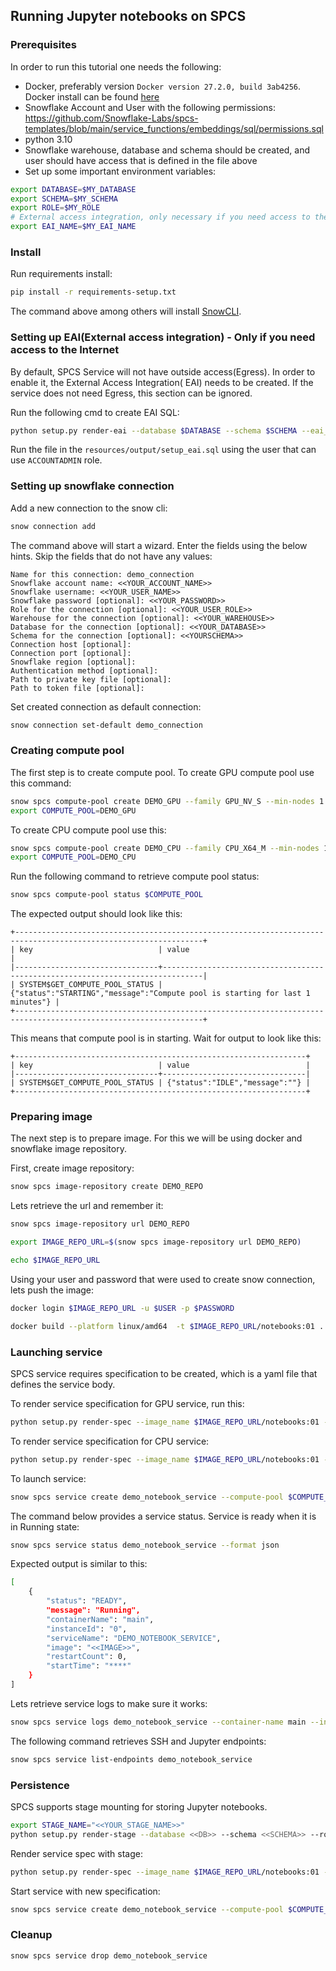 ## Running Jupyter notebooks on SPCS

### Prerequisites

In order to run this tutorial one needs the following:

* Docker, preferably version `Docker version 27.2.0, build 3ab4256`. Docker install can be
  found [here](https://docs.docker.com/engine/install/)
* Snowflake Account and User with the following
  permissions: https://github.com/Snowflake-Labs/spcs-templates/blob/main/service_functions/embeddings/sql/permissions.sql
* python 3.10
* Snowflake warehouse, database and schema should be created, and user should have access that is defined in the file
  above
* Set up some important environment variables:

```bash
export DATABASE=$MY_DATABASE
export SCHEMA=$MY_SCHEMA
export ROLE=$MY_ROLE
# External access integration, only necessary if you need access to the internet
export EAI_NAME=$MY_EAI_NAME
```

### Install

Run requirements install:

```bash
pip install -r requirements-setup.txt
```

The command above among others will install [SnowCLI](https://github.com/snowflakedb/snowflake-cli).

### Setting up EAI(External access integration) - Only if you need access to the Internet

By default, SPCS Service will not have outside access(Egress). In order to enable it, the External Access Integration(
EAI)
needs to be created. If the service does not need Egress, this section can be ignored.

Run the following cmd to create EAI SQL:

```bash
python setup.py render-eai --database $DATABASE --schema $SCHEMA --eai_name $EAI_NAME --role $ROLE
```

Run the file in the `resources/output/setup_eai.sql` using the user that can use `ACCOUNTADMIN` role.

### Setting up snowflake connection

Add a new connection to the snow cli:

```bash
snow connection add
```

The command above will start a wizard. Enter the fields using the below hints.
Skip the fields that do not have any values:

```
Name for this connection: demo_connection
Snowflake account name: <<YOUR_ACCOUNT_NAME>>
Snowflake username: <<YOUR_USER_NAME>>
Snowflake password [optional]: <<YOUR_PASSWORD>>
Role for the connection [optional]: <<YOUR_USER_ROLE>>
Warehouse for the connection [optional]: <<YOUR_WAREHOUSE>>
Database for the connection [optional]: <<YOUR_DATABASE>>
Schema for the connection [optional]: <<YOURSCHEMA>>
Connection host [optional]:
Connection port [optional]:
Snowflake region [optional]:
Authentication method [optional]:
Path to private key file [optional]:
Path to token file [optional]:
```

Set created connection as default connection:

```bash
snow connection set-default demo_connection
```

### Creating compute pool

The first step is to create compute pool.
To create GPU compute pool use this command:

```bash
snow spcs compute-pool create DEMO_GPU --family GPU_NV_S --min-nodes 1 --max-nodes 1 --no-auto-resume --auto-suspend-secs 2000
export COMPUTE_POOL=DEMO_GPU
```

To create CPU compute pool use this:

```bash
snow spcs compute-pool create DEMO_CPU --family CPU_X64_M --min-nodes 1 --max-nodes 1 --no-auto-resume --auto-suspend-secs 2000
export COMPUTE_POOL=DEMO_CPU
```

Run the following command to retrieve compute pool status:

```bash
snow spcs compute-pool status $COMPUTE_POOL
```

The expected output should look like this:
```commandline
+----------------------------------------------------------------------------------------------------------------+
| key                            | value                                                                         |
|--------------------------------+-------------------------------------------------------------------------------|
| SYSTEM$GET_COMPUTE_POOL_STATUS | {"status":"STARTING","message":"Compute pool is starting for last 1 minutes"} |
+----------------------------------------------------------------------------------------------------------------+
```

This means that compute pool is in starting. Wait for output to look like this:

```commandline
+-----------------------------------------------------------------+
| key                            | value                          |
|--------------------------------+--------------------------------|
| SYSTEM$GET_COMPUTE_POOL_STATUS | {"status":"IDLE","message":""} |
+-----------------------------------------------------------------+
```

### Preparing image

The next step is to prepare image. For this we will be using docker and snowflake image repository.

First, create image repository:

```bash
snow spcs image-repository create DEMO_REPO
```

Lets retrieve the url and remember it:

```bash
snow spcs image-repository url DEMO_REPO

export IMAGE_REPO_URL=$(snow spcs image-repository url DEMO_REPO)

echo $IMAGE_REPO_URL
```

Using your user and password that were used to create snow connection, lets push the image:

```bash
docker login $IMAGE_REPO_URL -u $USER -p $PASSWORD

docker build --platform linux/amd64  -t $IMAGE_REPO_URL/notebooks:01 . && docker push $IMAGE_REPO_URL/notebooks:01
```

### Launching service

SPCS service requires specification to be created, which is a yaml file that defines the service body.

To render service specification for GPU service, run this:

```bash
python setup.py render-spec --image_name $IMAGE_REPO_URL/notebooks:01 --num_gpus 1
```

To render service specification for CPU service:

```bash
python setup.py render-spec --image_name $IMAGE_REPO_URL/notebooks:01 --num_gpus 0
```

To launch service:

```bash
snow spcs service create demo_notebook_service --compute-pool $COMPUTE_POOL --spec-path ./resources/output/service_spec.yaml --min-instances 1 --max-instances 1 --no-auto-resume
```

The command below provides a service status. Service is ready when it is in Running state:

```bash
snow spcs service status demo_notebook_service --format json
```

Expected output is similar to this:

```bash
[
    {
        "status": "READY",
        "message": "Running",
        "containerName": "main",
        "instanceId": "0",
        "serviceName": "DEMO_NOTEBOOK_SERVICE",
        "image": "<<IMAGE>>",
        "restartCount": 0,
        "startTime": "****"
    }
]
```

Lets retrieve service logs to make sure it works:

```bash
snow spcs service logs demo_notebook_service --container-name main --instance-id 0
```

The following command retrieves SSH and Jupyter endpoints:

```bash
snow spcs service list-endpoints demo_notebook_service
```

### Persistence

SPCS supports stage mounting for storing Jupyter notebooks.

```bash
export STAGE_NAME="<<YOUR_STAGE_NAME>>"
python setup.py render-stage --database <<DB>> --schema <<SCHEMA>> --role <<ROLE>> --stage_name $STAGE_NAME
```

Render service spec with stage:

```bash
python setup.py render-spec --image_name $IMAGE_REPO_URL/notebooks:01 --num_gpus 1 --stage_name $STAGE_NAME
```

Start service with new specification:

```bash
snow spcs service create demo_notebook_service --compute-pool $COMPUTE_POOL --spec-path ./resources/output/service_spec.yaml --min-instances 1 --max-instances 1 --no-auto-resume
```

### Cleanup

```bash
snow spcs service drop demo_notebook_service
```